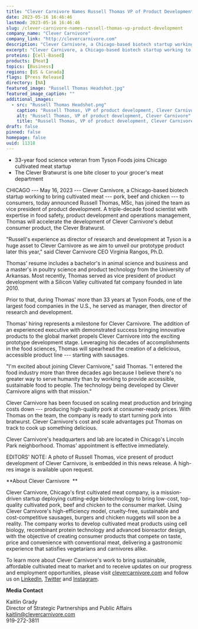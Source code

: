 ```yaml
---
title: "Clever Carnivore Names Russell Thomas VP of Product Development"
date: 2023-05-16 16:46:46
lastmod: 2023-05-16 16:46:46
slug: /clever-carnivore-names-russell-thomas-vp-product-development
company_name: "Clever Carnivore"
company_link: "http://clevercarnivore.com"
description: "Clever Carnivore, a Chicago-based biotech startup working to bring cultivated meat — pork, beef and chicken — to consumers, today announced Russell Thomas, MSc, has joined the team as vice president of product development."
excerpt: "Clever Carnivore, a Chicago-based biotech startup working to bring cultivated meat — pork, beef and chicken — to consumers, today announced Russell Thomas, MSc, has joined the team as vice president of product development."
proteins: [Cell-Based]
products: [Meat]
topics: [Business]
regions: [US & Canada]
flags: [Press Release]
directory: [NA]
featured_image: "Russell Thomas Headshot.jpg"
featured_image_caption: ""
additional_images:
  - src: "Russell Thomas Headshot.png"
    caption: "Russell Thomas, VP of product development, Clever Carnivore"
    alt: "Russell Thomas, VP of product development, Clever Carnivore"
    title: "Russell Thomas, VP of product development, Clever Carnivore"
draft: false
pinned: false
homepage: false
uuid: 11318
---
```

-   33-year food science veteran from Tyson Foods joins Chicago
    cultivated meat startup
-   The Clever Bratwurst is one bite closer to your grocer's meat
    department

CHICAGO --- May 16, 2023 --- Clever Carnivore, a Chicago-based biotech
startup working to bring cultivated meat --- pork, beef and chicken ---
to consumers, today announced Russell Thomas, MSc, has joined the team
as vice president of product development. A triple-decade food scientist
with expertise in food safety, product development and operations
management, Thomas will accelerate the development of Clever Carnivore's
debut consumer product, the Clever Bratwurst.  

"Russell's experience as director of research and development at Tyson
is a huge asset to Clever Carnivore as we aim to unveil our prototype
product later this year," said Clever Carnivore CEO Virginia Rangos,
Ph.D.  

Thomas' resume includes a bachelor's in animal science and business and
a master's in poultry science and product technology from the University
of Arkansas. Most recently, Thomas served as vice president of product
development with a Silicon Valley cultivated fat company founded in late
2010.  

Prior to that, during Thomas' more than 33 years at Tyson Foods, one of
the largest food companies in the U.S., he served as manager, then
director of research and development.  

Thomas' hiring represents a milestone for Clever Carnivore. The addition
of an experienced executive with demonstrated success bringing
innovative products to the global market propels Clever Carnivore into
the exciting prototype development stage. Leveraging his decades of
accomplishments in the food sciences, Thomas will spearhead the creation
of a delicious, accessible product line --- starting with sausages.  

"I'm excited about joining Clever Carnivore," said Thomas. "I entered
the food industry more than three decades ago because I believe there's
no greater way to serve humanity than by working to provide accessible,
sustainable food to people. The technology being developed by Clever
Carnivore aligns with that mission."  

Clever Carnivore has been focused on scaling meat production and
bringing costs down --- producing high-quality pork at consumer-ready
prices. With Thomas on the team, the company is ready to start turning
pork into bratwurst. Clever Carnivore's cost and scale advantages put
Thomas on track to cook up something delicious.  

Clever Carnivore's headquarters and lab are located in Chicago's Lincoln
Park neighborhood. Thomas' appointment is effective immediately. 

EDITORS' NOTE: A photo of Russell Thomas, vice present of product
development of Clever Carnivore, is embedded in this news release. A
high-res image is available upon request.  

**About Clever Carnivore  **

Clever Carnivore, Chicago's first cultivated meat company, is a
mission-driven startup deploying cutting-edge biotechnology to bring
low-cost, top-quality cultivated pork, beef and chicken to the consumer
market. Using Clever Carnivore's high-efficiency model, cruelty-free,
sustainable and cost-competitive sausages, burgers and chicken nuggets
will soon be a reality. The company works to develop cultivated meat
products using cell biology, recombinant protein technology and advanced
bioreactor design, with the objective of creating consumer products that
compete on taste, price and convenience with conventional meat,
delivering a gastronomic experience that satisfies vegetarians and
carnivores alike.  

To learn more about Clever Carnivore's work to bring sustainable,
affordable cultivated meat to market and to receive updates on our
progress and employment opportunities, please visit
[clevercarnivore.com](http://clevercarnivore.com/) and follow us on
[LinkedIn](https://www.linkedin.com/company/clever-carnivore),
[Twitter](https://twitter.com/clevercarnivore) and
[Instagram](https://www.instagram.com/clevercarnivore/). 

**Media Contact**

Kaitlin Grady\
Director of Strategic Partnerships and Public Affairs\
<kaitlin@clevercarnivore.com>\
919-272-3811 
